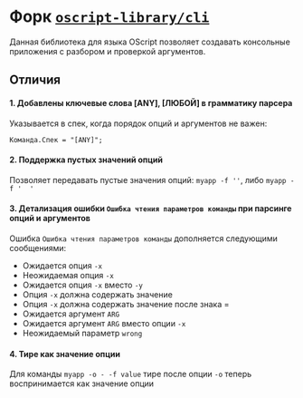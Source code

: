 # Форк [`oscript-library/cli`](https://github.com/oscript-library/cli)

Данная библиотека для языка OScript позволяет создавать консольные приложения с разбором и проверкой аргументов.

## Отличия

#### 1. Добавлены ключевые слова [ANY], [ЛЮБОЙ] в грамматику парсера

Указывается в спек, когда порядок опций и аргументов не важен:

``` bsl
Команда.Спек = "[ANY]";
```

#### 2. Поддержка пустых значений опций

Позволяет передавать пустые значения опций: `myapp -f ''`, либо `myapp -f '  '`

#### 3. Детализация ошибки `Ошибка чтения параметров команды` при парсинге опций и аргументов

Ошибка `Ошибка чтения параметров команды` дополняется следующими сообщениями:
- Ожидается опция `-x`
- Неожидаемая опция `-x`
- Ожидается опция `-x` вместо `-y`
- Опция `-x` должна содержать значение
- Опция `-x` должна содержать значение после знака =
- Ожидается аргумент `ARG`
- Ожидается аргумент `ARG` вместо опции `-x`
- Неожидаемый параметр `wrong`

#### 4. Тире как значение опции

Для команды `myapp -o - -f value` тире после опции `-o` теперь воспринимается как значение опции

